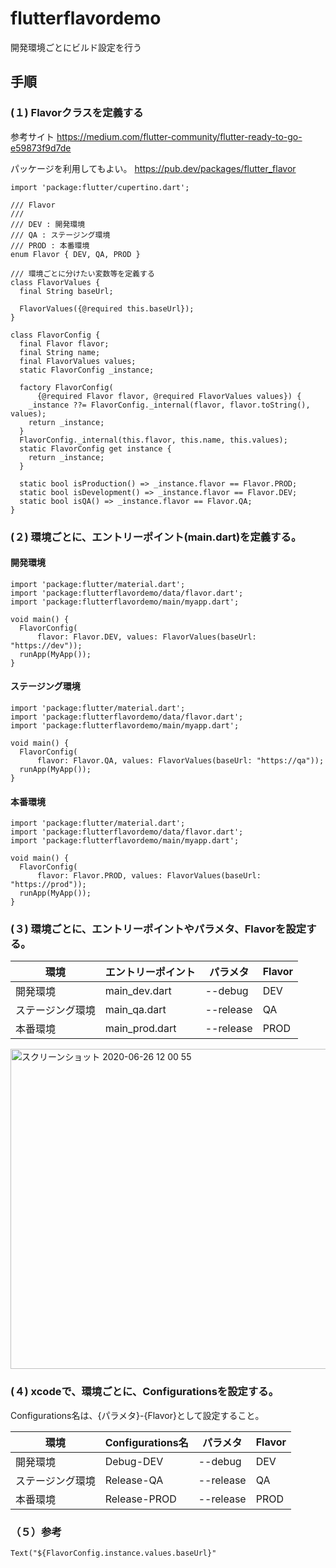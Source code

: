 # flutterflavordemo
開発環境ごとにビルド設定を行う

## 手順

### (１) Flavorクラスを定義する

参考サイト
https://medium.com/flutter-community/flutter-ready-to-go-e59873f9d7de

パッケージを利用してもよい。
https://pub.dev/packages/flutter_flavor


```
import 'package:flutter/cupertino.dart';

/// Flavor
///
/// DEV : 開発環境
/// QA : ステージング環境
/// PROD : 本番環境
enum Flavor { DEV, QA, PROD }

/// 環境ごとに分けたい変数等を定義する
class FlavorValues {
  final String baseUrl;

  FlavorValues({@required this.baseUrl});
}

class FlavorConfig {
  final Flavor flavor;
  final String name;
  final FlavorValues values;
  static FlavorConfig _instance;

  factory FlavorConfig(
      {@required Flavor flavor, @required FlavorValues values}) {
    _instance ??= FlavorConfig._internal(flavor, flavor.toString(), values);
    return _instance;
  }
  FlavorConfig._internal(this.flavor, this.name, this.values);
  static FlavorConfig get instance {
    return _instance;
  }

  static bool isProduction() => _instance.flavor == Flavor.PROD;
  static bool isDevelopment() => _instance.flavor == Flavor.DEV;
  static bool isQA() => _instance.flavor == Flavor.QA;
}

```

### (２) 環境ごとに、エントリーポイント(main.dart)を定義する。

#### 開発環境

```
import 'package:flutter/material.dart';
import 'package:flutterflavordemo/data/flavor.dart';
import 'package:flutterflavordemo/main/myapp.dart';

void main() {
  FlavorConfig(
      flavor: Flavor.DEV, values: FlavorValues(baseUrl: "https://dev"));
  runApp(MyApp());
}
```

#### ステージング環境

```
import 'package:flutter/material.dart';
import 'package:flutterflavordemo/data/flavor.dart';
import 'package:flutterflavordemo/main/myapp.dart';

void main() {
  FlavorConfig(
      flavor: Flavor.QA, values: FlavorValues(baseUrl: "https://qa"));
  runApp(MyApp());
}
```

#### 本番環境

```
import 'package:flutter/material.dart';
import 'package:flutterflavordemo/data/flavor.dart';
import 'package:flutterflavordemo/main/myapp.dart';

void main() {
  FlavorConfig(
      flavor: Flavor.PROD, values: FlavorValues(baseUrl: "https://prod"));
  runApp(MyApp());
}
```
### (３) 環境ごとに、エントリーポイントやパラメタ、Flavorを設定する。

| 環境 | エントリーポイント | パラメタ | Flavor |
|----|----|----|----|
|開発環境 | main_dev.dart | --debug | DEV |
|ステージング環境 | main_qa.dart | --release | QA |
|本番環境 | main_prod.dart | --release | PROD |


<img width="512" alt="スクリーンショット 2020-06-26 12 00 55" src="https://user-images.githubusercontent.com/9479568/85815986-f3248d80-b7a4-11ea-88d0-23fa1c92d3f6.png">

### (４) xcodeで、環境ごとに、Configurationsを設定する。
Configurations名は、{パラメタ}-{Flavor}として設定すること。

| 環境 | Configurations名 | パラメタ | Flavor |
|----|----|----|----|
|開発環境 | Debug-DEV | --debug | DEV |
|ステージング環境 | Release-QA | --release | QA |
|本番環境 | Release-PROD | --release | PROD |

### （５）参考

```
Text("${FlavorConfig.instance.values.baseUrl}"
```



